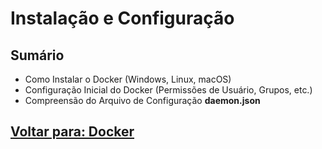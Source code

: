 # Instalação e Configuração

## Sumário

- Como Instalar o Docker (Windows, Linux, macOS)
- Configuração Inicial do Docker (Permissões de Usuário, Grupos, etc.)
- Compreensão do Arquivo de Configuração **daemon.json**

## [ Voltar para: Docker ](../docker.md)